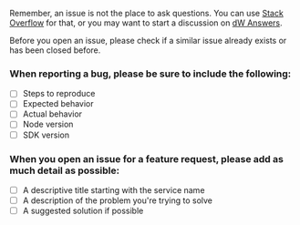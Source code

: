 Remember, an issue is not the place to ask questions. You can use
[Stack Overflow](http://stackoverflow.com/questions) for that, or
you may want to start a discussion on [dW Answers](https://developer.ibm.com/answers/questions/ask).

Before you open an issue, please check if a similar issue already exists or has been closed before.

### When reporting a bug, please be sure to include the following:
- [ ] Steps to reproduce
- [ ] Expected behavior
- [ ] Actual behavior
- [ ] Node version
- [ ] SDK version

### When you open an issue for a feature request, please add as much detail as possible:
- [ ] A descriptive title starting with the service name
- [ ] A description of the problem you're trying to solve
- [ ] A suggested solution if possible

